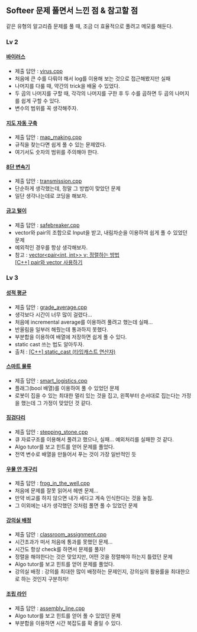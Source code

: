 ## Softeer 문제 풀면서 느낀 점 & 참고할 점
같은 유형의 알고리즘 문제를 풀 때, 조금 더 효율적으로 풀려고 메모를 해둔다.  

### Lv 2

#### [바이러스](https://softeer.ai/practice/info.do?eventIdx=1&psProblemId=407)  
- 제출 답안 : [virus.cpp](https://github.com/Taeyoung96/Algorithm-study/blob/main/Softeer/virus.cpp)  
- 처음에 큰 수를 다뤄야 해서 log를 이용해 보는 것으로 접근해봤지만 실패  
- 나머지를 다룰 때, 약간의 trick을 배울 수 있었다.  
- 두 곱의 나머지를 구할 때, 각각의 나머지를 구한 후 두 수를 곱하면 두 곱의 나머지를 쉽게 구할 수 있다.  
- 변수의 범위를 꼭 생각해주자.  
         
#### [지도 자동 구축](https://softeer.ai/practice/info.do?eventIdx=1&psProblemId=413)  
- 제출 답안 : [map_making.cpp](https://github.com/Taeyoung96/Algorithm-study/blob/main/Softeer/map_making.cpp)  
- 규칙을 찾는다면 쉽게 풀 수 있는 문제였다.  
- 여기서도 숫자의 범위를 주의해야 한다.  

#### [8단 변속기](https://softeer.ai/practice/info.do?eventIdx=1&psProblemId=408)  
- 제출 답안 : [transmission.cpp](https://github.com/Taeyoung96/Algorithm-study/blob/main/Softeer/transmission.cpp)  
- 단순하게 생각했는데, 정말 그 방법이 맞았던 문제  
- 일단 생각나는데로 코딩을 해보자.  

#### [금고 털이](https://softeer.ai/practice/info.do?eventIdx=1&psProblemId=395)  
- 제출 답안 : [safebreaker.cpp](https://github.com/Taeyoung96/Algorithm-study/blob/main/Softeer/safebreaker.cpp)  
- vector와 pair의 조합으로 Input을 받고, 내림차순을 이용하여 쉽게 풀 수 있었던 문제  
- 예외적인 경우를 항상 생각해보자.  
- 참고 : [vector<pair<int, int>> v; 정렬하는 방법](https://hsdevelopment.tistory.com/151)  
         [[C++] pair와 vector 사용하기](https://m.blog.naver.com/PostView.nhn?blogId=ckdgus1433&logNo=221666899817&proxyReferer=https:%2F%2Fwww.google.com%2F)  


### Lv 3

#### [성적 평균](https://softeer.ai/practice/info.do?eventIdx=1&psProblemId=389)  
- 제출 답안 : [grade_average.cpp](https://github.com/Taeyoung96/Algorithm-study/blob/main/Softeer/grade_average.cpp)  
- 생각보다 시간이 너무 많이 걸렸다...  
- 처음에 incremental average를 이용하려 풀려고 했는데 실패...  
- 반올림을 일부러 해줬는데 통과하지 못했다.  
- 부분합을 이용하여 배열에 저장하면 쉽게 풀 수 있다.  
- static cast 쓰는 법도 알아두자.  
- 출처 : [[C++] static_cast (타입캐스트 연산자)](https://blockdmask.tistory.com/236)  

#### [스마트 물류](https://softeer.ai/practice/info.do?eventIdx=1&psProblemId=414)  
- 제출 답안 : [smart_logistics.cpp](https://github.com/Taeyoung96/Algorithm-study/blob/main/Softeer/smart_logistics.cpp)  
- 플래그(bool 배열)를 이용하여 풀 수 있었던 문제  
- 로봇이 집을 수 있는 최대한 멀리 있는 것을 집고, 왼쪽부터 순서대로 집는다는 가정을 했는데 그 가정이 맞았던 것 같다.  

#### [징검다리](https://softeer.ai/practice/info.do?eventIdx=1&psProblemId=390)  
- 제출 답안 : [stepping_stone.cpp](https://github.com/Taeyoung96/Algorithm-study/blob/main/Softeer/stepping_stone.cpp)  
- 큐 자료구조를 이용해서 풀려고 했으나, 실패... 예외처리를 실패한 것 같다.  
- Algo tutor를 보고 힌트를 얻어 문제를 풀었다.  
- 전역 변수로 배열을 만들어서 푸는 것이 가장 일반적인 듯  

#### [우물 안 개구리](https://softeer.ai/practice/info.do?eventIdx=1&psProblemId=394)  
- 제출 답안 : [frog_in_the_well.cpp](https://github.com/Taeyoung96/Algorithm-study/blob/main/Softeer/frog_in_the_well.cpp)  
- 처음에 문제를 잘못 읽어서 헤멘 문제... 
- 만약 비교를 하지 않으면 내가 세다고 계속 인식한다는 것을 놓침.  
- 그 이외에는 내가 생각했던 것처럼 풀면 풀 수 있었던 문제  


#### [강의실 배정](https://softeer.ai/practice/info.do?eventIdx=1&psProblemId=392)  
- 제출 답안 : [classroom_assignment.cpp](https://github.com/Taeyoung96/Algorithm-study/blob/main/Softeer/classroom_assignment.cpp)  
- 시간초과가 떠서 처음에 통과를 못했던 문제...  
- 시간도 항상 check를 하면서 문제를 풀자!  
- 정렬을 해야한다는 것은 맞았지만, 어떤 것을 정렬해야 하는지 틀렸던 문제  
- Algo tutor를 보고 힌트를 얻어 문제를 풀었다.  
- 강의실 배정 : 강의를 최대한 많이 배정하는 문제인지, 강의실의 활용률을 최대한으로 하는 것인지 구분하자!  

#### [조립 라인](https://softeer.ai/practice/info.do?eventIdx=1&psProblemId=403)  
- 제출 답안 : [assembly_line.cpp](https://github.com/Taeyoung96/Algorithm-study/blob/main/Softeer/assembly_line.cpp)  
- Algo tutor를 보고 힌트를 얻어 풀 수 있었던 문제  
- 부분합을 이용하면 시간 복잡도를 확 줄일 수 있다.  
